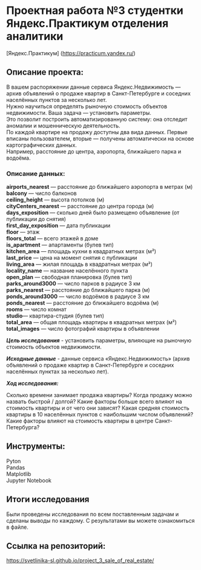 # **Проектная работа №3 студентки Яндекс.Практикум отделения аналитики**
[Яндекс.Практикум] (https://practicum.yandex.ru/)

## Описание проекта:
В вашем распоряжении данные сервиса Яндекс.Недвижимость — архив объявлений о продаже квартир в Санкт-Петербурге и соседних населённых пунктов за несколько лет.   
Нужно научиться определять рыночную стоимость объектов недвижимости. Ваша задача — установить параметры.   
Это позволит построить автоматизированную систему: она отследит аномалии и мошенническую деятельность.  
По каждой квартире на продажу доступны два вида данных. Первые вписаны пользователем, вторые — получены автоматически на основе картографических данных.   
Например, расстояние до центра, аэропорта, ближайшего парка и водоёма.   
### Описание данных:
**airports_nearest** — расстояние до ближайшего аэропорта в метрах (м)  
**balcony** — число балконов  
**ceiling_height** — высота потолков (м)  
**cityCenters_nearest** — расстояние до центра города (м)   
**days_exposition** — сколько дней было размещено объявление (от публикации до снятия)  
**first_day_exposition** — дата публикации  
**floor** — этаж  
**floors_total** — всего этажей в доме  
**is_apartment** — апартаменты (булев тип)  
**kitchen_area** — площадь кухни в квадратных метрах (м²)  
**last_price** — цена на момент снятия с публикации  
**living_area** — жилая площадь в квадратных метрах (м²)  
**locality_name** — название населённого пункта  
**open_plan** — свободная планировка (булев тип)  
**parks_around3000** — число парков в радиусе 3 км  
**parks_nearest** — расстояние до ближайшего парка (м)  
**ponds_around3000** — число водоёмов в радиусе 3 км  
**ponds_nearest** — расстояние до ближайшего водоёма (м)  
**rooms** — число комнат  
**studio**— квартира-студия (булев тип)  
**total_area** — общая площадь квартиры в квадратных метрах (м²)  
**total_images** — число фотографий квартиры в объявлении 

***Цель исследования*** - установить параметры, влияющие на рыночную стоимость объектов недвижимости.  

***Исходные данные*** - данные сервиса «Яндекс.Недвижимость» (архив объявлений о продаже квартир в Санкт-Петербурге и соседних населённых пунктах за несколько лет).  

***Ход исследования:***

Сколько времени занимает продажа квартиры? Когда продажу можно назвать быстрой / долгой?
Какие факторы больше всего влияют на стоимость квартиры и от чего они зависят?
Какая средняя стоимость квартиры в 10 населённых пунктов с наибольшим числом объявлений?
Какие факторы влияют на стоимость квартиры в центре Санкт-Петербурга? 

## Инструменты:
Pyton  
Pandas  
Matplotlib  
Jupyter Notebook  

## Итоги исследования
Были проведены исследования по всем поставленным задачам и сделаны выводы по каждому. 
С результатами вы можете ознакомиться в файле.

## Ссылка на репозиторий: 
https://svetlinika-sl.github.io/project_3_sale_of_real_estate/
